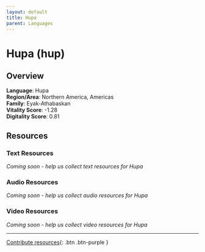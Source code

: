 ```yaml
---
layout: default
title: Hupa
parent: Languages
---
```


# Hupa (hup)

## Overview

**Language**: Hupa  
**Region/Area**: Northern America, Americas  
**Family**: Eyak-Athabaskan  
**Vitality Score**: -1.28  
**Digitality Score**: 0.81  

## Resources

### Text Resources
*Coming soon - help us collect text resources for Hupa*

### Audio Resources
*Coming soon - help us collect audio resources for Hupa*

### Video Resources
*Coming soon - help us collect video resources for Hupa*

---

[Contribute resources](https://fairtrain.github.io/){: .btn .btn-purple }
